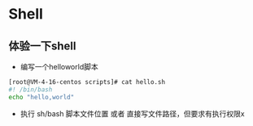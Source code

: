 # Shell
## 体验一下shell
- 编写一个helloworld脚本
```bash
[root@VM-4-16-centos scripts]# cat hello.sh 
#! /bin/bash
echo "hello,world"
```
- 执行   sh/bash 脚本文件位置  或者  直接写文件路径，但要求有执行权限x
